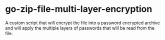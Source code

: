 # go-zip-file-multi-layer-encryption
A custom script that will encrypt the file into a password encrypted archive and will apply the multiple layers of passwords that will be read from the file.
